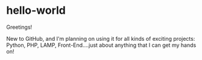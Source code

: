 # hello-world

Greetings!

New to GitHub, and I'm planning on using it for all kinds of exciting projects:  Python, PHP, LAMP, Front-End....just about 
anything that I can get my hands on!
